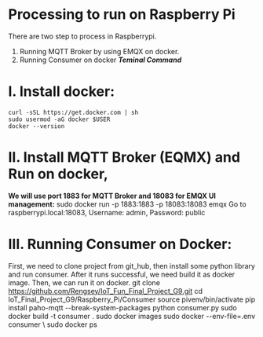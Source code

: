 # Processing to run on Raspberry Pi
There are two step to process in Raspberrypi.
1. Running MQTT Broker by using EMQX on docker.
2. Running Consumer on docker
*****Teminal Command*****
# I. Install docker:
    curl -sSL https://get.docker.com | sh
    sudo usermod -aG docker $USER
    docker --version
# II.  Install MQTT Broker (EQMX) and Run on docker, 
**We will use port 1883 for MQTT Broker and 18083 for EMQX UI management:**
    sudo docker run -p 1883:1883 -p 18083:18083 emqx
    Go to raspberrypi.local:18083, Username: admin, Password: public
# III. Running Consumer on Docker:
  First, we need to clone project from git_hub, then install some python library and run consumer. After it runs successful, we need build it as docker image. Then, we can run it on docker.
    git clone https://github.com/Rengsey/IoT_Fun_Final_Project_G9.git
    cd IoT_Final_Project_G9/Raspberry_Pi/Consumer
    source pivenv/bin/activate 
    pip install paho-mqtt --break-system-packages
    python consumer.py
    sudo docker build -t consumer . 
    sudo docker images
    sudo docker --env-file=.env consumer
   \ sudo docker ps
